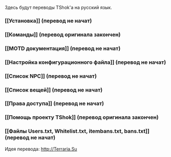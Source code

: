 Здесь будут переводы TShok'a на русский язык.

### [[Установка]] (перевод не начат)
### [[Команды]] (перевод оригинала закончен)
### [[MOTD документация]] (перевод не начат)
### [[Настройка конфигурационного файла]] (перевод не начат)
### [[Список NPC]] (перевод не начат)
### [[Список вещей]] (перевод не начат)
### [[Права доступа]] (перевод не начат)
### [[Помощь проекту TShok]] (перевод оригинала закончен)
### [[Файлы Users.txt, Whitelist.txt, itembans.txt, bans.txt]] (перевод не начат)

Идея перевода: http://Terraria.Su